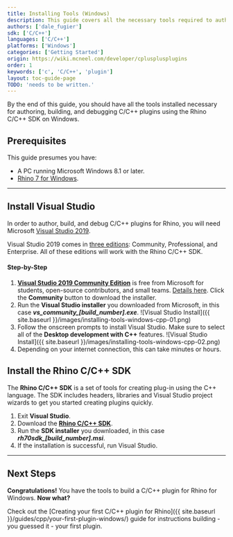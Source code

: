 ```yaml
---
title: Installing Tools (Windows)
description: This guide covers all the necessary tools required to author Rhino plugins in C/C++ on Windows.
authors: ['dale_fugier']
sdk: ['C/C++']
languages: ['C/C++']
platforms: ['Windows']
categories: ['Getting Started']
origin: https://wiki.mcneel.com/developer/cplusplusplugins
order: 1
keywords: ['c', 'C/C++', 'plugin']
layout: toc-guide-page
TODO: 'needs to be written.'
---
```



By the end of this guide, you should have all the tools installed necessary for authoring, building, and debugging C/C++ plugins using the Rhino C/C++ SDK on Windows.

## Prerequisites

This guide presumes you have:

- A PC running Microsoft Windows 8.1 or later.
- [Rhino 7 for Windows](https://www.rhino3d.com/download).

---

## Install Visual Studio
In order to author, build, and debug C/C++ plugins for Rhino, you will need Microsoft [Visual Studio 2019](https://www.visualstudio.com/en-us/visual-studio-homepage-vs.aspx).

Visual Studio 2019 comes in [three editions](https://www.visualstudio.com/downloads): Community, Professional, and Enterprise. All of these editions will work with the Rhino C/C++ SDK.

#### Step-by-Step

1. **[Visual Studio 2019 Community Edition](https://www.visualstudio.com/vs/community/)** is free from Microsoft for students, open-source contributors, and small teams. [Details here](https://visualstudio.microsoft.com/license-terms/mlt031819/).  Click the **Community** button to download the installer.
2. Run the **Visual Studio installer** you downloaded from Microsoft, in this case ***vs_community_[build_number].exe***.
  ![Visual Studio Install]({{ site.baseurl }}/images/installing-tools-windows-cpp-01.png)
3. Follow the onscreen prompts to install Visual Studio. Make sure to select all of the **Desktop development with C++** features.
  ![Visual Studio Install]({{ site.baseurl }}/images/installing-tools-windows-cpp-02.png)
4. Depending on your internet connection, this can take minutes or hours.

## Install the Rhino C/C++ SDK

The **Rhino C/C++ SDK** is a set of tools for creating plug-in using the C++ language. The SDK includes headers, libraries and Visual Studio project wizards to get you started creating plugins quickly.

1. Exit **Visual Studio**.
2. Download the **[Rhino C/C++ SDK](https://www.rhino3d.com/download/Rhino-SDK/7.0/release)**.
3. Run the **SDK installer** you downloaded, in this case ***rh70sdk_[build_number].msi***.
4. If the installation is successful, run Visual Studio.

---

## Next Steps

**Congratulations!** You have the tools to build a C/C++ plugin for Rhino for Windows. **Now what?**

Check out the [Creating your first C/C++ plugin for Rhino]({{ site.baseurl }}/guides/cpp/your-first-plugin-windows/) guide for instructions building - you guessed it - your first plugin.

